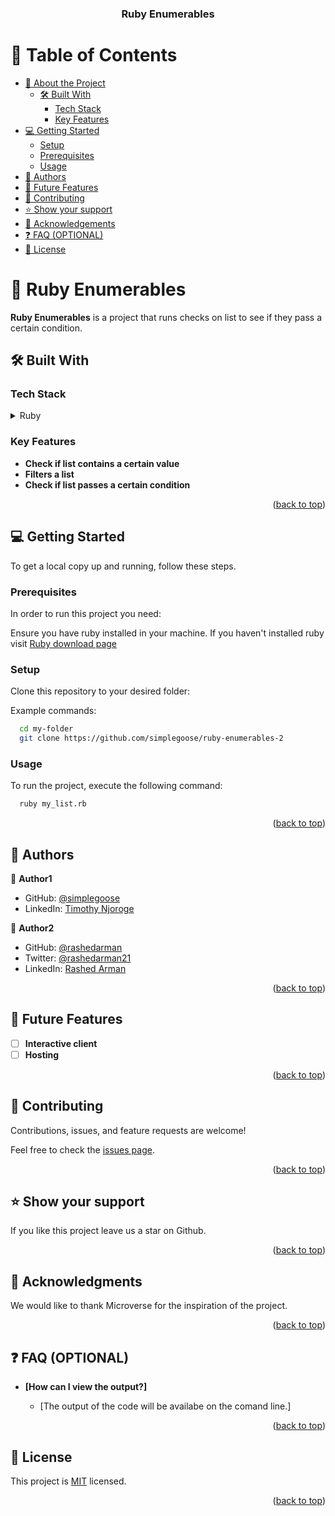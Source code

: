 <a name="readme-top"></a>

<div align="center">

  <h3><b>Ruby Enumerables</b></h3>

</div>

<!-- TABLE OF CONTENTS -->

# 📗 Table of Contents

- [📖 About the Project](#about-project)
  - [🛠 Built With](#built-with)
    - [Tech Stack](#tech-stack)
    - [Key Features](#key-features)
- [💻 Getting Started](#getting-started)
  - [Setup](#setup)
  - [Prerequisites](#prerequisites)
  - [Usage](#usage)
- [👥 Authors](#authors)
- [🔭 Future Features](#future-features)
- [🤝 Contributing](#contributing)
- [⭐️ Show your support](#support)
- [🙏 Acknowledgements](#acknowledgements)
- [❓ FAQ (OPTIONAL)](#faq)
- [📝 License](#license)

<!-- PROJECT DESCRIPTION -->

# 📖 Ruby Enumerables <a name="about-project"></a>

**Ruby Enumerables** is a project that runs checks on list to see if they pass a certain condition.

## 🛠 Built With <a name="built-with"></a>

### Tech Stack <a name="tech-stack"></a>

<details>
  <summary>Ruby</summary>
  <ul>
    <li><a href="https://www.ruby-lang.org/en/">Ruby</a></li>
  </ul>
</details>

<!-- Features -->

### Key Features <a name="key-features"></a>

- **Check if list contains a certain value**
- **Filters a list**
- **Check if list passes a certain condition**

<p align="right">(<a href="#readme-top">back to top</a>)</p>

<!-- GETTING STARTED -->

## 💻 Getting Started <a name="getting-started"></a>

To get a local copy up and running, follow these steps.

### Prerequisites

In order to run this project you need:

Ensure you have ruby installed in your machine. If you haven't installed ruby visit [Ruby download page](https://www.ruby-lang.org/en/downloads/)

### Setup

Clone this repository to your desired folder:

Example commands:

```sh
  cd my-folder
  git clone https://github.com/simplegoose/ruby-enumerables-2
```

### Usage

To run the project, execute the following command:

```sh
  ruby my_list.rb
```

<p align="right">(<a href="#readme-top">back to top</a>)</p>

<!-- AUTHORS -->

## 👥 Authors <a name="authors"></a>

👤 **Author1**

- GitHub: [@simplegoose](https://github.com/simplegoose)
- LinkedIn: [Timothy Njoroge](https://linkedin.com/in/timothy-njoroge-mwangi)

👤 **Author2**

- GitHub: [@rashedarman](https://github.com/rashedarman)
- Twitter: [@rashedarman21](https://twitter.com/rashedarman21)
- LinkedIn: [Rashed Arman](https://linkedin.com/in/rashedarman)

<p align="right">(<a href="#readme-top">back to top</a>)</p>

<!-- FUTURE FEATURES -->

## 🔭 Future Features <a name="future-features"></a>

- [ ] **Interactive client**
- [ ] **Hosting**

<p align="right">(<a href="#readme-top">back to top</a>)</p>

<!-- CONTRIBUTING -->

## 🤝 Contributing <a name="contributing"></a>

Contributions, issues, and feature requests are welcome!

Feel free to check the [issues page](../../issues/).

<p align="right">(<a href="#readme-top">back to top</a>)</p>

<!-- SUPPORT -->

## ⭐️ Show your support <a name="support"></a>

If you like this project leave us a star on Github.

<p align="right">(<a href="#readme-top">back to top</a>)</p>

<!-- ACKNOWLEDGEMENTS -->

## 🙏 Acknowledgments <a name="acknowledgements"></a>

We would like to thank Microverse for the inspiration of the project.

<p align="right">(<a href="#readme-top">back to top</a>)</p>

<!-- FAQ (optional) -->

## ❓ FAQ (OPTIONAL) <a name="faq"></a>

- **[How can I view the output?]**

  - [The output of the code will be availabe on the comand line.]

<p align="right">(<a href="#readme-top">back to top</a>)</p>

<!-- LICENSE -->

## 📝 License <a name="license"></a>

This project is [MIT](./MIT.md) licensed.

<p align="right">(<a href="#readme-top">back to top</a>)</p>
